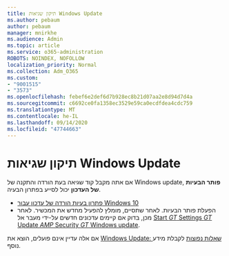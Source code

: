 ```yaml
---
title: תיקון שגיאות Windows Update
ms.author: pebaum
author: pebaum
manager: mnirkhe
ms.audience: Admin
ms.topic: article
ms.service: o365-administration
ROBOTS: NOINDEX, NOFOLLOW
localization_priority: Normal
ms.collection: Adm_O365
ms.custom:
- "9001515"
- "3573"
ms.openlocfilehash: febef6e2def6d7b928ec8b21d07aa2e8d94d7d4a
ms.sourcegitcommit: c6692ce0fa1358ec3529e59ca0ecdfdea4cdc759
ms.translationtype: MT
ms.contentlocale: he-IL
ms.lasthandoff: 09/14/2020
ms.locfileid: "47744663"
---
```

# <a name="fix-windows-update-errors"></a>תיקון שגיאות Windows Update

אם אתה מקבל קוד שגיאה בעת הורדה והתקנה של Windows update, **פותר הבעיות של העדכון** יכול לסייע בפתרון הבעיה.

- [פתרון בעיות הורדה של עדכון עבור Windows 10](https://support.microsoft.com/help/4027322/windows-update-troubleshooter)
- הפעלת פותר הבעיות. לאחר שתסיים, מומלץ להפעיל מחדש את המכשיר. לאחר מכן, בדוק אם קיימים עדכונים חדשים על-ידי מעבר אל [Start _GT_ Settings _GT_ Update _AMP_ Security _GT_ Windows update](ms-settings:windowsupdate).

אם אלה עדיין אינם פועלים, הוצא את [Windows Update: שאלות נפוצות](https://support.microsoft.com/help/12373/windows-update-faq) לקבלת מידע נוסף.
